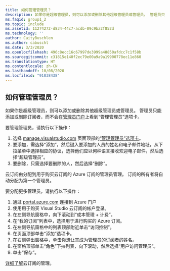 ```yaml
---
title: 如何管理管理员？
description: 如果你是超级管理员，则可以添加或删除其他超级管理员或管理员。 管理员只能添加或删除订阅者…
ms.faqid: group1_2
ms.topic: include
ms.assetid: 11274272-d834-44c7-acdb-09c9ba2f852d
ms.technology: ''
author: CaityBuschlen
ms.author: cabuschl
ms.date: 3/3/2020
ms.openlocfilehash: 496c8ecc16c67997de3999a48850afdcc7c1f58b
ms.sourcegitcommit: c31815e140f2ec79e00a9a9a19900778ec11e860
ms.translationtype: HT
ms.contentlocale: zh-CN
ms.lasthandoff: 10/08/2020
ms.locfileid: "91838438"
---
```

## <a name="how-do-i-manage-administrators"></a>如何管理管理员？

如果你是超级管理员，则可以添加或删除其他超级管理员或管理员。 管理员只能添加或删除订阅者，而不会在[管理员门户](https://manage.visualstudio.com)上看到“管理管理员”选项卡。

要管理管理员，请执行以下操作：

1. 选择 [manage.visualstudio.com](https://manage.visualstudio.com) 页面顶部的[“管理管理员”选项卡](https://manage.visualstudio.com/administrators)。
2. 要添加，需选择“添加”，然后键入要添加的人员的姓名和电子邮件地址，从下拉菜单中选择相应的协议，选择他们应以何种语言接收欢迎电子邮件，然后选择“超级管理员”。
3. 要删除，只需选择要删除的人，然后选择“删除”。

云订阅由分配到用于购买云订阅的 Azure 订阅的管理员管理。 订阅的所有者将自动分配为第一个管理员。

要分配更多管理员，请执行以下操作：

1. 通过 [portal.azure.com](https://portal.azure.com) 连接到 Azure 门户
2. 使用用于购买 Visual Studio 云订阅的帐户登录。
3. 在左侧导航窗格中，向下滚动到“成本管理 + 计费”。
4. 在“我的订阅”列表中，选择用于进行购买的 Azure 订阅。
5. 在左侧导航窗格中的列表顶部附近单击“访问控制”。
6. 在页面顶部单击“添加”选项卡。
7. 在右侧弹出窗格中，单击你想让其成为管理员的订阅者的姓名。
8. 在窗格顶部单击“角色”下拉列表，向下滚动，然后选择“用户访问管理员”。
9. 单击“保存”。

[详细了解](../../../../cloud-admin.md)云订阅的管理。
